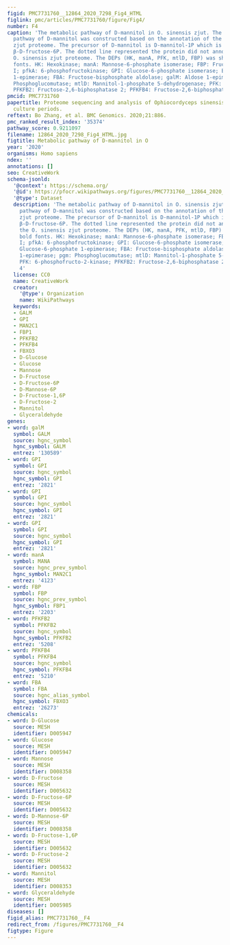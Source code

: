 ```yaml
---
figid: PMC7731760__12864_2020_7298_Fig4_HTML
figlink: pmc/articles/PMC7731760/figure/Fig4/
number: F4
caption: 'The metabolic pathway of D-mannitol in O. sinensis zjut. The biosynthesis
  pathway of D-mannitol was constructed based on the annotation of the O. sinensis
  zjut proteome. The precursor of D-mannitol is D-mannitol-1P which is formed from
  β-D-fructose-6P. The dotted line represented the protein did not annotated to the
  O. sinensis zjut proteome. The DEPs (HK, manA, PFK, mtlD, FBP) was shown with bold
  fonts. HK: Hexokinase; manA: Mannose-6-phosphate isomerase; FBP: Fructose-1,6-bisphosphatase
  I; pfkA: 6-phosphofructokinase; GPI: Glucose-6-phosphate isomerase; E5.1.3.15: Glucose-6-phosphate
  1-epimerase; FBA: Fructose-bisphosphate aldolase; galM: Aldose 1-epimerase; pgm:
  Phosphoglucomutase; mtlD: Mannitol-1-phosphate 5-dehydrogenase; PFK: 6-phosphofructo-2-kinase;
  PFKFB2: Fructose-2,6-biphosphatase 2; PFKFB4: Fructose-2,6-biphosphatase 4'
pmcid: PMC7731760
papertitle: Proteome sequencing and analysis of Ophiocordyceps sinensis at different
  culture periods.
reftext: Bo Zhang, et al. BMC Genomics. 2020;21:886.
pmc_ranked_result_index: '35374'
pathway_score: 0.9211097
filename: 12864_2020_7298_Fig4_HTML.jpg
figtitle: Metabolic pathway of D-mannitol in O
year: '2020'
organisms: Homo sapiens
ndex: ''
annotations: []
seo: CreativeWork
schema-jsonld:
  '@context': https://schema.org/
  '@id': https://pfocr.wikipathways.org/figures/PMC7731760__12864_2020_7298_Fig4_HTML.html
  '@type': Dataset
  description: 'The metabolic pathway of D-mannitol in O. sinensis zjut. The biosynthesis
    pathway of D-mannitol was constructed based on the annotation of the O. sinensis
    zjut proteome. The precursor of D-mannitol is D-mannitol-1P which is formed from
    β-D-fructose-6P. The dotted line represented the protein did not annotated to
    the O. sinensis zjut proteome. The DEPs (HK, manA, PFK, mtlD, FBP) was shown with
    bold fonts. HK: Hexokinase; manA: Mannose-6-phosphate isomerase; FBP: Fructose-1,6-bisphosphatase
    I; pfkA: 6-phosphofructokinase; GPI: Glucose-6-phosphate isomerase; E5.1.3.15:
    Glucose-6-phosphate 1-epimerase; FBA: Fructose-bisphosphate aldolase; galM: Aldose
    1-epimerase; pgm: Phosphoglucomutase; mtlD: Mannitol-1-phosphate 5-dehydrogenase;
    PFK: 6-phosphofructo-2-kinase; PFKFB2: Fructose-2,6-biphosphatase 2; PFKFB4: Fructose-2,6-biphosphatase
    4'
  license: CC0
  name: CreativeWork
  creator:
    '@type': Organization
    name: WikiPathways
  keywords:
  - GALM
  - GPI
  - MAN2C1
  - FBP1
  - PFKFB2
  - PFKFB4
  - FBXO3
  - D-Glucose
  - Glucose
  - Mannose
  - D-Fructose
  - D-Fructose-6P
  - D-Mannose-6P
  - D-Fructose-1,6P
  - D-Fructose-2
  - Mannitol
  - Glyceraldehyde
genes:
- word: galM
  symbol: GALM
  source: hgnc_symbol
  hgnc_symbol: GALM
  entrez: '130589'
- word: GPI
  symbol: GPI
  source: hgnc_symbol
  hgnc_symbol: GPI
  entrez: '2821'
- word: GPI
  symbol: GPI
  source: hgnc_symbol
  hgnc_symbol: GPI
  entrez: '2821'
- word: GPI
  symbol: GPI
  source: hgnc_symbol
  hgnc_symbol: GPI
  entrez: '2821'
- word: manA
  symbol: MANA
  source: hgnc_prev_symbol
  hgnc_symbol: MAN2C1
  entrez: '4123'
- word: FBP
  symbol: FBP
  source: hgnc_prev_symbol
  hgnc_symbol: FBP1
  entrez: '2203'
- word: PFKFB2
  symbol: PFKFB2
  source: hgnc_symbol
  hgnc_symbol: PFKFB2
  entrez: '5208'
- word: PFKFB4
  symbol: PFKFB4
  source: hgnc_symbol
  hgnc_symbol: PFKFB4
  entrez: '5210'
- word: FBA
  symbol: FBA
  source: hgnc_alias_symbol
  hgnc_symbol: FBXO3
  entrez: '26273'
chemicals:
- word: D-Glucose
  source: MESH
  identifier: D005947
- word: Glucose
  source: MESH
  identifier: D005947
- word: Mannose
  source: MESH
  identifier: D008358
- word: D-Fructose
  source: MESH
  identifier: D005632
- word: D-Fructose-6P
  source: MESH
  identifier: D005632
- word: D-Mannose-6P
  source: MESH
  identifier: D008358
- word: D-Fructose-1,6P
  source: MESH
  identifier: D005632
- word: D-Fructose-2
  source: MESH
  identifier: D005632
- word: Mannitol
  source: MESH
  identifier: D008353
- word: Glyceraldehyde
  source: MESH
  identifier: D005985
diseases: []
figid_alias: PMC7731760__F4
redirect_from: /figures/PMC7731760__F4
figtype: Figure
---
```

